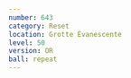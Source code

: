 ```yaml
---
number: 643
category: Reset
location: Grotte Évanescente
level: 50
version: OR
ball: repeat
---
```

